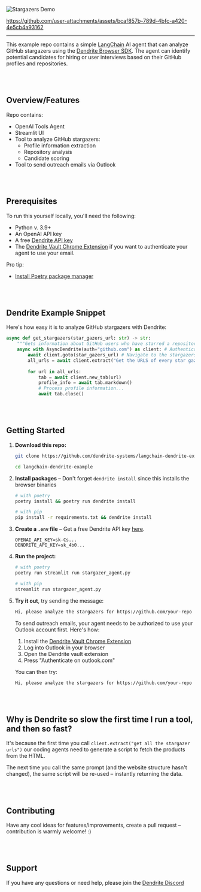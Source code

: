 ![Stargazers Demo](https://github.com/user-attachments/assets/2eeb3db5-fdc5-4b17-9f8f-d1a89d677183)


https://github.com/user-attachments/assets/bcaf857b-789d-4bfc-a420-4e5cb4a93162


***

This example repo contains a simple [LangChain](https://github.com/langchain-ai/langchain/tree/master) AI agent that can analyze GitHub stargazers using the [Dendrite Browser SDK](https://github.com/dendrite-systems/dendrite-python-sdk). The agent can identify potential candidates for hiring or user interviews based on their GitHub profiles and repositories.

<br /><br />
## Overview/Features
Repo contains:
- OpenAI Tools Agent
- Streamlit UI
- Tool to analyze GitHub stargazers:
  - Profile information extraction
  - Repository analysis
  - Candidate scoring
- Tool to send outreach emails via Outlook

<br /><br />
## Prerequisites

To run this yourself locally, you'll need the following:

- Python v. 3.9+
- An OpenAI API key
- A free [Dendrite API key](https://dendrite.systems/create-account)
- The [Dendrite Vault Chrome Extension](https://chromewebstore.google.com/detail/dendrite-vault/faflkoombjlhkgieldilpijjnblgabnn) if you want to authenticate your agent to use your email.

Pro tip:
- [Install Poetry package manager](https://python-poetry.org/)

<br /><br />
## Dendrite Example Snippet

Here's how easy it is to analyze GitHub stargazers with Dendrite:

```python
async def get_stargazers(star_gazers_url: str) -> str:
    """Gets information about GitHub users who have starred a repository"""
    async with AsyncDendrite(auth="github.com") as client: # Authenticate with github
        await client.goto(star_gazers_url) # Navigate to the stargazers page
        all_urls = await client.extract("Get the URLS of every star gazer")
        
        for url in all_urls:
            tab = await client.new_tab(url)
            profile_info = await tab.markdown()
            # Process profile information...
            await tab.close()
```

<br /><br />
## Getting Started

1. **Download this repo:**

    ```bash
    git clone https://github.com/dendrite-systems/langchain-dendrite-example.git
    ```
    ```bash
    cd langchain-dendrite-example
    ```

2. **Install packages** – Don't forget `dendrite install` since this installs the browser binaries

    ```bash
    # with poetry
    poetry install && poetry run dendrite install
    ```
    
    ```bash
    # with pip
    pip install -r requirements.txt && dendrite install
    ```

3. **Create a `.env` file** – Get a free Dendrite API key [here](https://dendrite.systems/create-account).

    ```
    OPENAI_API_KEY=sk-Cs...
    DENDRITE_API_KEY=sk_4b0...
    ```

4. **Run the project:**
    
    ```bash
    # with poetry
    poetry run streamlit run stargazer_agent.py
    ```
    ```bash
    # with pip
    streamlit run stargazer_agent.py
    ```

5. **Try it out**, try sending the message:
   ```bash
   Hi, please analyze the stargazers for https://github.com/your-repo and find promising candidates for interviews.
   ```

   To send outreach emails, your agent needs to be authorized to use your Outlook account first. Here's how:
   
   1. Install the [Dendrite Vault Chrome Extension](https://chromewebstore.google.com/detail/dendrite-vault/faflkoombjlhkgieldilpijjnblgabnn)
   2. Log into Outlook in your browser
   3. Open the Dendrite vault extension
   4. Press "Authenticate on outlook.com"

   You can then try:
   
   ```bash
   Hi, please analyze the stargazers for https://github.com/your-repo and draft outreach emails for the most promising candidates. Send them to [enter email here].
   ```

<br /><br />
## Why is Dendrite so slow the first time I run a tool, and then so fast?

It's because the first time you call `client.extract("get all the stargazer urls")` our coding agents need to generate a script to fetch the products from the HTML.

The next time you call the same prompt (and the website structure hasn't changed), the same script will be re-used – instantly returning the data.

<br /><br />
## Contributing

Have any cool ideas for features/improvements, create a pull request – contribution is warmly welcome! :)

<br /><br />
## Support

If you have any questions or need help, please join the [Dendrite Discord](https://discord.gg/4rsPTYJpFb)
